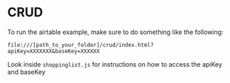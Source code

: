 # CRUD

To run the airtable example, make sure to do something like the following: 

```
file:///[path_to_your_folder]/crud/index.html?apiKey=XXXXXXX&baseKey=XXXXXX
```

Look inside `shoppinglist.js` for instructions on how to access the apiKey and baseKey
